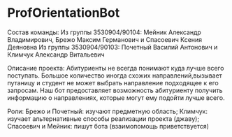 # ProfOrientationBot
Состав команды: 
Из группы 3530904/90104: Мейник Александр Владимирович, Брежо Максим Германович и Спасоевич Ксения Деяновна 
Из группы 3530904/90103: Почетный Василий Антонович и Климчук Александр Витальевич

Описание проекта: 
Абитуриенты не всегда понимают куда лучше всего поступать.
Большое количество иногда схожих направлений,вызывает путаницу и студент не может выбрать направление подходящее к его запросам.
Наш бот предоставляет возможность абитуриенту получить информацию о направлениях, которые могут ему подойти лучше всего.  


Роли:
Брежо и Почетный: изучают предметную область;
Климчук: изучает альтернативные способы реализации проекта (джаву);
Спасоевич и Мейник: пишут бота (взаимопомощь приветствуется)
